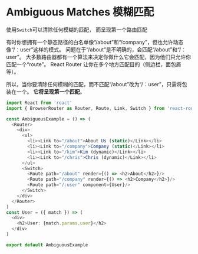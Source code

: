 

Ambiguous Matches 模糊匹配
===============

使用`Switch`可以清除任何模糊的匹配， 而呈现第一个路由匹配

有时你想拥有一个静态路径的白名单像“/about”和“/company”，但也允许动态像“/：user”这样的模式。 问题在于“/about”是不明确的，会匹配“/about”和“/：user”。
大多数路由器都有一个算法来决定你做什么它会匹配，因为他们只允许你匹配一个“route”。
React Router 让你在多个地方匹配目的（侧边栏，面包屑等）。 

所以，当你要清除任何模糊的匹配，而不匹配“/about”改为“/：user”，只需将<Route>包装在一个<Switch>。 **它将呈现第一个匹配**。


``` js
import React from 'react'
import { BrowserRouter as Router, Route, Link, Switch } from 'react-router-dom'

const AmbiguousExample = () => (
  <Router>
    <div>
      <ul>
        <li><Link to="/about">About Us (static)</Link></li>
        <li><Link to="/company">Company (static)</Link></li>
        <li><Link to="/kim">Kim (dynamic)</Link></li>
        <li><Link to="/chris">Chris (dynamic)</Link></li>
      </ul>
      <Switch>
        <Route path="/about" render={() => <h2>About</h2>}/>
        <Route path="/company" render={() => <h2>Company</h2>}/>
        <Route path="/:user" component={User}/>
      </Switch>
    </div>
  </Router>
)
const User = ({ match }) => (
  <div>
    <h2>User: {match.params.user}</h2>
  </div>
)

export default AmbiguousExample
```
